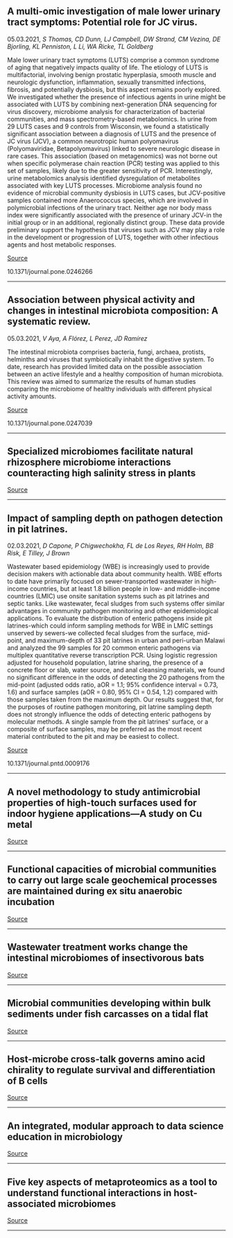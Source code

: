 ## A multi-omic investigation of male lower urinary tract symptoms: Potential role for JC virus.
 05.03.2021, _S Thomas, CD Dunn, LJ Campbell, DW Strand, CM Vezina, DE Bjorling, KL Penniston, L Li, WA Ricke, TL Goldberg_


Male lower urinary tract symptoms (LUTS) comprise a common syndrome of aging that negatively impacts quality of life. The etiology of LUTS is multifactorial, involving benign prostatic hyperplasia, smooth muscle and neurologic dysfunction, inflammation, sexually transmitted infections, fibrosis, and potentially dysbiosis, but this aspect remains poorly explored. We investigated whether the presence of infectious agents in urine might be associated with LUTS by combining next-generation DNA sequencing for virus discovery, microbiome analysis for characterization of bacterial communities, and mass spectrometry-based metabolomics. In urine from 29 LUTS cases and 9 controls from Wisconsin, we found a statistically significant association between a diagnosis of LUTS and the presence of JC virus (JCV), a common neurotropic human polyomavirus (Polyomaviridae, Betapolyomavirus) linked to severe neurologic disease in rare cases. This association (based on metagenomics) was not borne out when specific polymerase chain reaction (PCR) testing was applied to this set of samples, likely due to the greater sensitivity of PCR. Interestingly, urine metabolomics analysis identified dysregulation of metabolites associated with key LUTS processes. Microbiome analysis found no evidence of microbial community dysbiosis in LUTS cases, but JCV-positive samples contained more Anaerococcus species, which are involved in polymicrobial infections of the urinary tract. Neither age nor body mass index were significantly associated with the presence of urinary JCV-in the initial group or in an additional, regionally distinct group. These data provide preliminary support the hypothesis that viruses such as JCV may play a role in the development or progression of LUTS, together with other infectious agents and host metabolic responses.

[Source](https://doi.org/10.1371/journal.pone.0246266)

10.1371/journal.pone.0246266

---

## Association between physical activity and changes in intestinal microbiota composition: A systematic review.
 05.03.2021, _V Aya, A Flórez, L Perez, JD Ramírez_


The intestinal microbiota comprises bacteria, fungi, archaea, protists, helminths and viruses that symbiotically inhabit the digestive system. To date, research has provided limited data on the possible association between an active lifestyle and a healthy composition of human microbiota. This review was aimed to summarize the results of human studies comparing the microbiome of healthy individuals with different physical activity amounts.

[Source](https://doi.org/10.1371/journal.pone.0247039)

10.1371/journal.pone.0247039

---

## Specialized microbiomes facilitate natural rhizosphere microbiome interactions counteracting high salinity stress in plants

[Source](https://doi.org/10.1016/j.envexpbot.2021.104430)

---

## Impact of sampling depth on pathogen detection in pit latrines.
 02.03.2021, _D Capone, P Chigwechokha, FL de Los Reyes, RH Holm, BB Risk, E Tilley, J Brown_


Wastewater based epidemiology (WBE) is increasingly used to provide decision makers with actionable data about community health. WBE efforts to date have primarily focused on sewer-transported wastewater in high-income countries, but at least 1.8 billion people in low- and middle-income countries (LMIC) use onsite sanitation systems such as pit latrines and septic tanks. Like wastewater, fecal sludges from such systems offer similar advantages in community pathogen monitoring and other epidemiological applications. To evaluate the distribution of enteric pathogens inside pit latrines-which could inform sampling methods for WBE in LMIC settings unserved by sewers-we collected fecal sludges from the surface, mid-point, and maximum-depth of 33 pit latrines in urban and peri-urban Malawi and analyzed the 99 samples for 20 common enteric pathogens via multiplex quantitative reverse transcription PCR. Using logistic regression adjusted for household population, latrine sharing, the presence of a concrete floor or slab, water source, and anal cleansing materials, we found no significant difference in the odds of detecting the 20 pathogens from the mid-point (adjusted odds ratio, aOR = 1.1; 95% confidence interval = 0.73, 1.6) and surface samples (aOR = 0.80, 95% CI = 0.54, 1.2) compared with those samples taken from the maximum depth. Our results suggest that, for the purposes of routine pathogen monitoring, pit latrine sampling depth does not strongly influence the odds of detecting enteric pathogens by molecular methods. A single sample from the pit latrines' surface, or a composite of surface samples, may be preferred as the most recent material contributed to the pit and may be easiest to collect.

[Source](https://doi.org/10.1371/journal.pntd.0009176)

10.1371/journal.pntd.0009176

---

## A novel methodology to study antimicrobial properties of high-touch surfaces used for indoor hygiene applications—A study on Cu metal

[Source](https://doi.org/10.1371/journal.pone.0247081)

---

## Functional capacities of microbial communities to carry out large scale geochemical processes are maintained during ex situ anaerobic incubation

[Source](https://doi.org/10.1371/journal.pone.0245857)

---

## Wastewater treatment works change the intestinal microbiomes of insectivorous bats

[Source](https://doi.org/10.1371/journal.pone.0247475)

---

## Microbial communities developing within bulk sediments under fish carcasses on a tidal flat

[Source](https://doi.org/10.1371/journal.pone.0247220)

---

## Host-microbe cross-talk governs amino acid chirality to regulate survival and differentiation of B cells

[Source](https://advances.sciencemag.org/content/7/10/eabd6480)

---

## An integrated, modular approach to data science education in microbiology

[Source](https://doi.org/10.1371/journal.pcbi.1008661)

---

## Five key aspects of metaproteomics as a tool to understand functional interactions in host-associated microbiomes

[Source](https://journals.plos.org/plospathogens/article?id=10.1371/journal.ppat.1009245)

---

